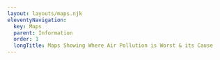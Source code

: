 ```yaml
---
layout: layouts/maps.njk
eleventyNavigation:
  key: Maps
  parent: Information
  order: 1
  longTitle: Maps Showing Where Air Pollution is Worst & its Cause
---
```








